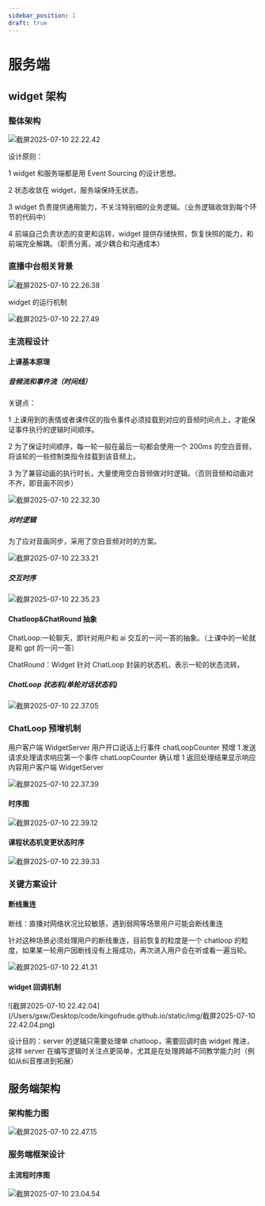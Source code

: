 ```yaml
---
sidebar_position: 1
draft: true
---
```


# 服务端

## widget 架构

### 整体架构

![截屏2025-07-10 22.22.42](https://raw.githubusercontent.com/kingofrude/my-pic-base/master/20250711220456209.png)

设计原则：

1 widget 和服务端都是用 Event Sourcing 的设计思想。

2 状态收敛在 widget，服务端保持无状态。

3 widget 负责提供通用能力，不关注特别细的业务逻辑。（业务逻辑收敛到每个环节的代码中）

4 前端自己负责状态的变更和运转，widget 提供存储快照，恢复快照的能力，和前端完全解耦。（职责分离，减少耦合和沟通成本）

### 直播中台相关背景

![截屏2025-07-10 22.26.38](https://raw.githubusercontent.com/kingofrude/my-pic-base/master/20250711220512326.png)

widget 的运行机制

![截屏2025-07-10 22.27.49](https://raw.githubusercontent.com/kingofrude/my-pic-base/master/20250711220623753.png)

### 主流程设计

#### 上课基本原理

##### 音频流和事件流（时间线）

关键点：

1 上课用到的表情或者课件区的指令事件必须挂载到对应的音频时间点上，才能保证事件执行的逻辑时间顺序。

2 为了保证时间顺序，每一轮一般在最后一句都会使用一个 200ms 的空白音频，将该轮的一些控制类指令挂载到该音频上。

3 为了兼容动画的执行时长，大量使用空白音频做对时逻辑。（否则音频和动画对不齐，即音画不同步）

![截屏2025-07-10 22.32.30](https://raw.githubusercontent.com/kingofrude/my-pic-base/master/%E6%88%AA%E5%B1%8F2025-07-10%2022.32.30.png)

##### 对时逻辑

为了应对音画同步，采用了空白音频对时的方案。

![截屏2025-07-10 22.33.21](https://raw.githubusercontent.com/kingofrude/my-pic-base/master/%E6%88%AA%E5%B1%8F2025-07-10%2022.33.21.png)

##### 交互时序

![截屏2025-07-10 22.35.23](https://raw.githubusercontent.com/kingofrude/my-pic-base/master/%E6%88%AA%E5%B1%8F2025-07-10%2022.35.23.png)

#### Chatloop&ChatRound 抽象

ChatLoop:一轮聊天，即针对用户和 ai 交互的一问一答的抽象。（上课中的一轮就是和 gpt 的一问一答）

ChatRound：Widget 针对 ChatLoop 封装的状态机，表示一轮的状态流转。

##### ChatLoop 状态机(单轮对话状态机)

![截屏2025-07-10 22.37.05](https://raw.githubusercontent.com/kingofrude/my-pic-base/master/%E6%88%AA%E5%B1%8F2025-07-10%2022.37.05.png)

### ChatLoop 预增机制

用户客户端 WidgetServer 用户开口说话上行事件 chatLoopCounter 预增 1 发送请求处理请求响应第一个事件 chatLoopCounter 确认增 1 返回处理结果显示响应内容用户客户端 WidgetServer

![截屏2025-07-10 22.37.39](https://raw.githubusercontent.com/kingofrude/my-pic-base/master/%E6%88%AA%E5%B1%8F2025-07-10%2022.37.39.png)

#### 时序图

![截屏2025-07-10 22.39.12](https://raw.githubusercontent.com/kingofrude/my-pic-base/master/%E6%88%AA%E5%B1%8F2025-07-10%2022.39.12.png)

#### 课程状态机变更状态时序

![截屏2025-07-10 22.39.33](https://raw.githubusercontent.com/kingofrude/my-pic-base/master/%E6%88%AA%E5%B1%8F2025-07-10%2022.39.33.png)

### 关键方案设计

#### 断线重连

断线：直播对网络状况比较敏感，遇到弱网等场景用户可能会断线重连

针对这种场景必须处理用户的断线重连，目前恢复的粒度是一个 chatloop 的粒度，如果某一轮用户因断线没有上报成功，再次进入用户会在听或看一遍当轮。

![截屏2025-07-10 22.41.31](https://raw.githubusercontent.com/kingofrude/my-pic-base/master/%E6%88%AA%E5%B1%8F2025-07-10%2022.41.31.png)

#### widget 回调机制

![截屏2025-07-10 22.42.04](/Users/gxw/Desktop/code/kingofrude.github.io/static/img/截屏2025-07-10 22.42.04.png)

设计目的：server 的逻辑只需要处理单 chatloop，需要回调时由 widget 推进，这样 server 在编写逻辑时关注点更简单，尤其是在处理跨越不同教学能力时（例如从纠音推进到拓展）

## 服务端架构

### 架构能力图

![截屏2025-07-10 22.47.15](https://raw.githubusercontent.com/kingofrude/my-pic-base/master/%E6%88%AA%E5%B1%8F2025-07-10%2022.47.15.png)

### 服务端框架设计

#### 主流程时序图

![截屏2025-07-10 23.04.54](https://raw.githubusercontent.com/kingofrude/my-pic-base/master/%E6%88%AA%E5%B1%8F2025-07-10%2023.04.54.png)
